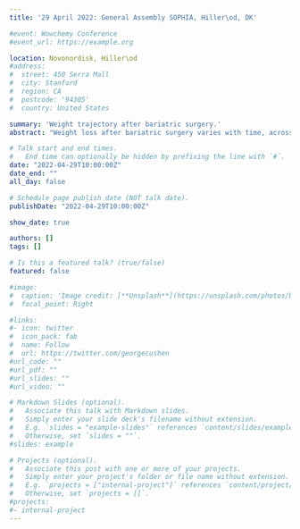 ```yaml
---
title: '29 April 2022: General Assembly SOPHIA, Hiller\od, DK'

#event: Wowchemy Conference
#event_url: https://example.org

location: Novonordisk, Hiller\od
#address:
#  street: 450 Serra Mall
#  city: Stanford
#  region: CA
#  postcode: '94305'
#  country: United States

summary: 'Weight trajectory after bariatric surgery.'
abstract: "Weight loss after bariatric surgery varies with time, across patients and interventions. Realistic expectations of long term WL are crucial to inform clinical decisions. Our aim is to use artificial intelligence to develop an easy-to-use and interpretable tool providing personalized estimation of 5-year postoperative weight trajectory."

# Talk start and end times.
#   End time can optionally be hidden by prefixing the line with `#`.
date: "2022-04-29T10:00:00Z"
date_end: ""
all_day: false

# Schedule page publish date (NOT talk date).
publishDate: "2022-04-29T10:00:00Z"

show_date: true

authors: []
tags: []

# Is this a featured talk? (true/false)
featured: false

#image:
#  caption: 'Image credit: [**Unsplash**](https://unsplash.com/photos/bzdhc5b3Bxs)'
#  focal_point: Right

#links:
#- icon: twitter
#  icon_pack: fab
#  name: Follow
#  url: https://twitter.com/georgecushen
#url_code: ""
#url_pdf: ""
#url_slides: ""
#url_video: ""

# Markdown Slides (optional).
#   Associate this talk with Markdown slides.
#   Simply enter your slide deck's filename without extension.
#   E.g. `slides = "example-slides"` references `content/slides/example-slides.md`.
#   Otherwise, set `slides = ""`.
#slides: example

# Projects (optional).
#   Associate this post with one or more of your projects.
#   Simply enter your project's folder or file name without extension.
#   E.g. `projects = ["internal-project"]` references `content/project/deep-learning/index.md`.
#   Otherwise, set `projects = []`.
#projects:
#- internal-project
---
```

